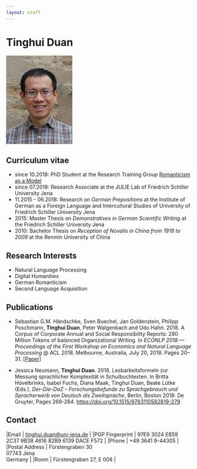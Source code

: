 ```yaml
---
layout: staff
---
```


# Tinghui Duan

<div class="portrait">
  <img src="duan.jpg" height="240" width="180">
</div>

## Curriculum vitae
* since 10.2018: PhD Student at the Research Training Group [Romanticism as a Model](http://modellromantik.uni-jena.de/english/)
* since 07.2018: Research Associate at the JULIE Lab of Friedrich Schiller University Jena
* 11.2015 - 06.2018: Research on _German Prepositions_ at the Institute of German as a Foreign Language and Intercultural Studies of University of Friedrich Schiller University Jena
* 2015: Master Thesis on _Demonstratives in German Scientific Writing_ at the Friedrich Schiller University Jena
* 2010: Bachelor Thesis on _Reception of Novalis in China from 1918 to 2009_ at the Renmin University of China

## Research Interests
* Natural Language Processing
* Digital Humanities
* German Romanticism
* Second Language Acquisition

## Publications
* Sebastian G.M. Händschke, Sven Buechel, Jan Goldenstein, Philipp Poschmann, **Tinghui Duan**, Peter Walgenbach and Udo Hahn. 2018. A Corpus of Corporate Annual and Social Responsibility Reports: 280 Million Tokens of balanced Organizational Writing. In *ECONLP 2018 — Proceedings of the First Workshop on Economics and Natural Language Processing* @ ACL 2018. Melbourne, Australia, July 20, 2018. Pages 20–31. [[Paper](http://aclweb.org/anthology/W18-3103)]

* Jessica Neumann, **Tinghui Duan**. 2018. Lesbarkeitsformeln zur Messung sprachlicher Komplexität in Schulbuchtexten. In Britta Hövelbrinks, Isabel Fuchs, Diana Maak, Tinghui Duan, Beate Lütke (Eds.), *Der-Die-DaZ – Forschungsbefunde zu Sprachgebrauch und Spracherwerb von Deutsch als Zweitsprache*, Berlin, Boston 2018: De Gruyter, Pages 269-284. https://doi.org/10.1515/9783110582819-279

## Contact

|Email | [tinghui.duan@uni-jena.de](mailto:tinghui.duan@uni-jena.de) |
|PGP Fingerprint | 97E9 3024 E859 2C37 9B38 4616 82B9 6139 DACE F572 |
|Phone | +49 3641 9-44305 |
|Postal Address | Fürstengraben 30<br/> 07743 Jena<br/> Germany |
|Room | Fürstengraben 27, E 008 |
